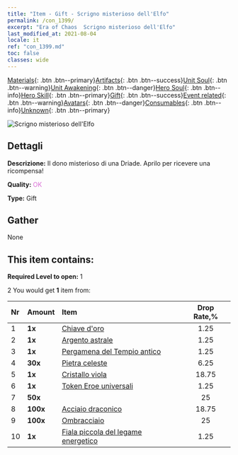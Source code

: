 ```yaml
---
title: "Item - Gift - Scrigno misterioso dell'Elfo"
permalink: /con_1399/
excerpt: "Era of Chaos  Scrigno misterioso dell'Elfo"
last_modified_at: 2021-08-04
locale: it
ref: "con_1399.md"
toc: false
classes: wide
---
```

 [Materials](/ItemsIT/){: .btn .btn--primary}[Artifacts](/ItemsIT/Artifacts/){: .btn .btn--success}[Unit Soul](/ItemsIT/UnitSoul/){: .btn .btn--warning}[Unit Awakening](/ItemsIT/UnitAwakening/){: .btn .btn--danger}[Hero Soul](/ItemsIT/HeroSoul/){: .btn .btn--info}[Hero Skill](/ItemsIT/HeroSkill/){: .btn .btn--primary}[Gift](/ItemsIT/Gift/){: .btn .btn--success}[Event related](/ItemsIT/Events/){: .btn .btn--warning}[Avatars](/ItemsIT/Avatars/){: .btn .btn--danger}[Consumables](/ItemsIT/Consumables/){: .btn .btn--info}[Unknown](/ItemsIT/Unknown/){: .btn .btn--primary}

 ![Scrigno misterioso dell'Elfo](/images/t/i_907013.png)

## Dettagli
 **Descrizione:** Il dono misterioso di una Driade. Aprilo per ricevere una ricompensa!

 **Quality:** <span style="color: #DA70D6">OK</span>

 **Type:** Gift

## Gather

  None

## This item contains:

 **Required Level to open:** 1

 2 You would get **1** item  from:

  | Nr | Amount |     Item    | Drop Rate,% |
  |:---|:-------|:------------|:---------:|
  | 1 |  **1x** | [Chiave d'oro](/ItemsIT/con_783/) | 1.25 | 
  | 2 |  **1x** | [Argento astrale](/ItemsIT/con_969/) | 1.25 | 
  | 3 |  **1x** | [Pergamena del Tempio antico](/ItemsIT/con_697/) | 1.25 | 
  | 4 |  **30x** | [Pietra celeste](/ItemsIT/art_188/) | 6.25 | 
  | 5 |  **1x** | [Cristallo viola](/ItemsIT/con_720/) | 18.75 | 
  | 6 |  **1x** | [Token Eroe universali](/ItemsIT/her_358/) | 1.25 | 
  | 7 |  **50x** | <i class="fas fa-gem"/> | 25 | 
  | 8 |  **100x** | [Acciaio draconico](/ItemsIT/con_880/) | 18.75 | 
  | 9 |  **100x** | [Ombracciaio](/ItemsIT/con_881/) | 25 | 
  | 10 |  **1x** | [Fiala piccola del legame energetico](/ItemsIT/con_724/) | 1.25 | 
